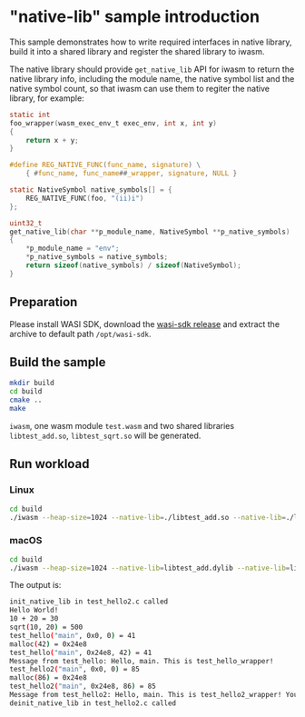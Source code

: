 # "native-lib" sample introduction

This sample demonstrates how to write required interfaces in native library, build it into a shared library and register the shared library to iwasm.

The native library should provide `get_native_lib` API for iwasm to return the native library info, including the module name, the native symbol list and the native symbol count, so that iwasm can use them to regiter the native library, for example:

```C
static int
foo_wrapper(wasm_exec_env_t exec_env, int x, int y)
{
    return x + y;
}

#define REG_NATIVE_FUNC(func_name, signature) \
    { #func_name, func_name##_wrapper, signature, NULL }

static NativeSymbol native_symbols[] = {
    REG_NATIVE_FUNC(foo, "(ii)i")
};

uint32_t
get_native_lib(char **p_module_name, NativeSymbol **p_native_symbols)
{
    *p_module_name = "env";
    *p_native_symbols = native_symbols;
    return sizeof(native_symbols) / sizeof(NativeSymbol);
}
```

## Preparation

Please install WASI SDK, download the [wasi-sdk release](https://github.com/WebAssembly/wasi-sdk/releases) and extract the archive to default path `/opt/wasi-sdk`.

## Build the sample

```bash
mkdir build
cd build
cmake ..
make
```

`iwasm`, one wasm module `test.wasm` and two shared libraries `libtest_add.so`, `libtest_sqrt.so`
will be generated.

## Run workload

### Linux

```bash
cd build
./iwasm --heap-size=1024 --native-lib=./libtest_add.so --native-lib=./libtest_sqrt.so --native-lib=./libtest_hello.so --native-lib=./libtest_hello2.so wasm-app/test.wasm
```

### macOS

```bash
cd build
./iwasm --heap-size=1024 --native-lib=libtest_add.dylib --native-lib=libtest_sqrt.dylib --native-lib=libtest_hello.dylib --native-lib=libtest_hello2.dylib wasm-app/test.wasm
```

The output is:

```bash
init_native_lib in test_hello2.c called
Hello World!
10 + 20 = 30
sqrt(10, 20) = 500
test_hello("main", 0x0, 0) = 41
malloc(42) = 0x24e8
test_hello("main", 0x24e8, 42) = 41
Message from test_hello: Hello, main. This is test_hello_wrapper!
test_hello2("main", 0x0, 0) = 85
malloc(86) = 0x24e8
test_hello2("main", 0x24e8, 86) = 85
Message from test_hello2: Hello, main. This is test_hello2_wrapper! Your wasm_module_inst_t is 0x7fe0e6804280.
deinit_native_lib in test_hello2.c called
```
